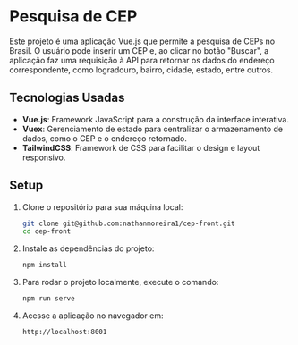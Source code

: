 # Pesquisa de CEP

Este projeto é uma aplicação Vue.js que permite a pesquisa de CEPs no Brasil. O usuário pode inserir um CEP e, ao clicar no botão "Buscar", a aplicação faz uma requisição à API para retornar os dados do endereço correspondente, como logradouro, bairro, cidade, estado, entre outros.

## Tecnologias Usadas

- **Vue.js**: Framework JavaScript para a construção da interface interativa.
- **Vuex**: Gerenciamento de estado para centralizar o armazenamento de dados, como o CEP e o endereço retornado.
- **TailwindCSS**: Framework de CSS para facilitar o design e layout responsivo.

## Setup

1. Clone o repositório para sua máquina local:
   ```bash
   git clone git@github.com:nathanmoreira1/cep-front.git
   cd cep-front
   ```
   
2. Instale as dependências do projeto:
   ```bash
   npm install
   ```

3. Para rodar o projeto localmente, execute o comando:
   ```bash
   npm run serve
   ```

4. Acesse a aplicação no navegador em:
   ```bash
   http://localhost:8001
   ```

